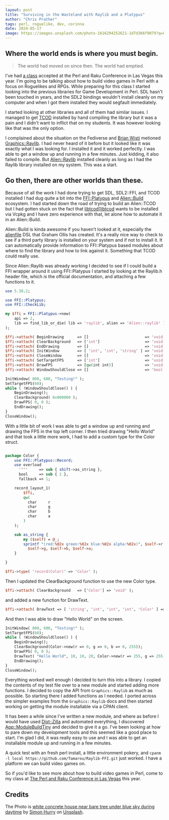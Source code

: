 ```yaml
---
layout: post
title: "Surviving in the Wasteland with Raylib and a Platypus"
author: "Chris Prather"
tags: perl, roguelike, dev, corinna
date: 2024-05-17
image: https://images.unsplash.com/photo-1616294252621-1d7d366f9079?q=80&w=2532&auto=format&fit=crop&ixlib=rb-4.0.3&ixid=M3wxMjA3fDB8MHxwaG90by1wYWdlfHx8fGVufDB8fHx8fA%3D%3D
---
```


## Where the world ends is where you must begin.

> The world had moved on since then. The world had emptied.

I've had [a class][class] accepted at the Perl and Raku Conference in Las Vegas this
year. I'm going to be talking about how to build video games in Perl with a
focus on Roguelikes and RPGs. While preparing for this class I started looking
into the previous libraries for Game Development in Perl. SDL hasn't been
touched in years, and the SDL2 bindings wouldn't install cleanly on my computer
and when I got them installed they would segfault immediately.

I started looking at other libraries and all of them had similar issues. I
managed to get [TCOD][tcod] installed by hand compiling the library but it was
a pain and I didn't want to inflict that on my students. It was however looking
like that was the only option.

[class]: https://tprc2024.sched.com/event/1d68A/class-going-rogue-with-object-oriented-perl
[tcod]: https://metacpan.org/dist/TCOD

I complained about the situation on the Fediverse and [Brian Wisti][brian]
metioned [Graphics::Raylib][raylib-xs]. I had never heard of it before but it
looked like it was exactly what I was looking for. I installed it and it worked
perfectly. I was able to get a window up and running in a few minutes. Just
kidding, it also failed to compile. But [Alien::Raylib][alien-raylib] installed
cleanly as long as I had the Raylib library installed on my system. This was a
start.

[brian]: https://hackers.town/@randomgeek
[raylib-xs]: https://metacpan.org/dist/Graphics-Raylib
[alien-raylib]: https://metacpan.org/dist/Alien-Raylib

## Go then, there are other worlds than these.

Because of all the work I had done trying to get SDL, SDL2::FFI, and TCOD
installed I had dug quite a bit into the [FFI::Platypus][ffi-platypus] and
[Alien::Build][alien-build] ecosystem. I had started down the road of trying to
build an Alien::TCOD but I had gotten stuck on the fact that [libtcod][[libtcod]
wants to be installed via Vcpkg and I have zero experience with that, let alone
how to automate it in an Alien::Build.

[ffi-platypus]: https://metacpan.org/dist/FFI-Platypus
[alien-build]: https://metacpan.org/dist/Alien-Build
[libtcod]: https://github.com/libtcod/libtcod

Alien::Build is kinda awesome if you haven't looked at it, especially the
[alienfile][alienfile] DSL that Graham Ollis has created. It's a really nice
way to check to see if a third party library is installed on your system and if
not to install it. It can automatically provide information to FFI::Platypus
based modules about where to find the library and how to link against it.
Something that TCOD could really use.

[alienfile]: https://metacpan.org/pod/alienfile

Since Alien::Raylib was already working I decided to see if I could build a FFI
wrapper around it using FFI::Platypus I started by looking at the Raylib.h
header file, which _is_ the official documentation, and attaching a few
functions to it.

```perl
use 5.38.2;

use FFI::Platypus;
use FFI::CheckLib;

my $ffi = FFI::Platypus->new(
    api => 2,
    lib => find_lib_or_die( lib => 'raylib', alien => 'Alien::raylib' ),
);

$ffi->attach( BeginDrawing      => []                         => 'void' );
$ffi->attach( ClearBackground   => ['int']                    => 'void' );
$ffi->attach( EndDrawing        => []                         => 'void' );
$ffi->attach( InitWindow        => [ 'int', 'int', 'string' ] => 'void' );
$ffi->attach( CloseWindow       => []                         => 'void' );
$ffi->attach( SetTargetFPS      => ['int']                    => 'void' );
$ffi->attach( DrawFPS           => [qw(int int)]              => 'void' );
$ffi->attach( WindowShouldClose => []                         => 'bool' );

InitWindow( 800, 600, "Testing!" );
SetTargetFPS(60);
while ( !WindowShouldClose() ) {
    BeginDrawing();
    ClearBackground( 0x000000 );
    DrawFPS( 0, 0 );
    EndDrawing();
}
CloseWindow();
```

With a little bit of work I was able to get a window up and running and drawing
the FPS in the top left corner. I then tried drawing "Hello World" and that
took a little more work, I had to add a custom type for the Color struct.

```perl

package Color {
    use FFI::Platypus::Record;
    use overload
      '""'     => sub { shift->as_string },
      bool     => sub { 1 },
      fallback => 1;

    record_layout_1(
        $ffi,
        qw(
          char     r
          char     g
          char     b
          char     a
        )
    );

    sub as_string {
        my ($self) = @_;
        sprintf "(red:%02x green:%02x blue:%02x alpha:%02x)", $self->r,
          $self->g, $self->b, $self->a;
    }

}

$ffi->type( 'record(Color)' => 'Color' );
```
Then I updated the ClearBackground function to use the new Color type.

```perl
$ffi->attach( ClearBackground   => ['Color'] => 'void' );
```

and added a new function for DrawText.

```perl
$ffi->attach( DrawText => [ 'string', 'int', 'int', 'int', 'Color' ] => 'void' );
```

And then I was able to draw "Hello World" on the screen.

```perl
InitWindow( 800, 600, "Testing!" );
SetTargetFPS(60);
while ( !WindowShouldClose() ) {
    BeginDrawing();
    ClearBackground(Color->new(r => 0, g => 0, b => 0, 255));
    DrawFPS( 0, 0 );
    DrawText( "Hello World", 10, 10, 20, Color->new(r => 255, g => 255, b => 255, a => 255) );
    EndDrawing();
}
CloseWindow();
```

Everything worked well enough I decided to turn this into a library. I copied
the contents of my test file over to a new module and started adding more
functions. I decided to copy the API from `Graphics::Raylib` as much as
possible. So starting there I added functions as I needed. I ported across the
simpler examples from the `Graphics::Raylib` docs and then started working on
getting the module installable via a CPAN client.

It has been a while since I've written a new module, and where as before I
would have used [Dist::Zilla][dzil] and automated everything, I discovered
[App::ModuleBuildTiny][app-mbtiny] and decided to give it a go. I've been
looking at how to pare down my development tools and this seemed like a good
place to start. I'm glad I did, it was really easy to use and I was able to get
an installable module up and running in a few minutes.

[dzil]: https://metacpan.org/dist/Dist-Zilla
[app-mbtiny]: https://metacpan.org/dist/App-ModuleBuildTiny

A quick test with an fresh perl install, a little environment pokery, and
`cpanm -l local https://github.com/Tamarou/Raylib-FFI.git` just worked. I have
a platform we can build video games on.

So if you'd like to see more about how to build video games in Perl, come to my
class at [The Perl and Raku Conference in Las Vegas][tprc-2024] this year.

[tprc-2024]: https://tprc.us/tprc-2024-las/

## Credits

The Photo is [white concrete house near bare tree under blue sky during daytime][photo] by [Simon Hurry][simon] on [Unsplash][unsplash].

[photo]: https://unsplash.com/photos/white-concrete-house-near-bare-tree-under-blue-sky-during-daytime-Fv-Y6lnl6pA
[simon]: https://unsplash.com/@bullterriere
[unsplash]: https://unsplash.com
```
